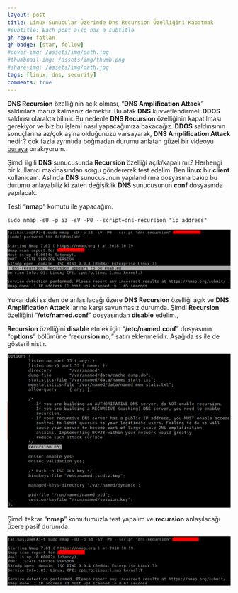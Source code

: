 ```yaml
---
layout: post
title: Linux Sunucular Üzerinde Dns Recursion Özelliğini Kapatmak
#subtitle: Each post also has a subtitle
gh-repo: fatlan
gh-badge: [star, follow]
#cover-img: /assets/img/path.jpg
#thumbnail-img: /assets/img/thumb.png
#share-img: /assets/img/path.jpg
tags: [linux, dns, security]
comments: true
---
```


**DNS Recursion** özelliğinin açık olması, “**DNS Amplification Attack**” saldırılara maruz kalmanız demektir. Bu atak **DNS** kuvvetlendirmeli **DDOS** saldırısı olarakta bilinir. Bu nedenle **DNS Recursion** özelliğinin kapatılması gerekiyor ve biz bu işlemi nasıl yapacağımıza bakacağız. **DDOS** saldırısının sonuçlarına az/çok aşina olduğunuzu varsayarak, **DNS Amplification Attack** nedir.? çok fazla ayrıntıda boğmadan durumu anlatan güzel bir videoyu [buraya](https://www.youtube.com/watch?v=xTKjHWkDwP0 (https://www.youtube.com/watch?
v=xTKjHWkDwP0)) bırakıyorum.

Şimdi ilgili **DNS** sunucusunda **Recursion** özelliği açık/kapalı mı.? Herhengi bir kullanıcı makinasından sorgu göndererek test edelim. Ben **linux** bir **client** kullanıcam. Aslında **DNS** sunucusunun yapılandırma dosyasına bakıp bu durumu anlayabiliz ki zaten değişiklik **DNS** sunucusunun **conf** dosyasında yapılacak.

Testi “**nmap**” komutu ile yapacağım.

~~~
sudo nmap -sU -p 53 -sV -P0 --script=dns-recursion "ip_address"
~~~

![Crepe](assets/img/bind-recursion-of/bind-rec-of01.png)

Yukarıdaki ss den de anlaşılacağı üzere **DNS Recursion** özelliği açık ve **DNS Amplification Attack** larına karşı savunmasız durumda. Şimdi **Recursion** özelliğini “**/etc/named.conf**” dosyasından **disable** edelim.,

**Recursion** özelliğini **disable** etmek için “**/etc/named.conf**” dosyasının “**options**” bölümüne “**recursion no;**” satırı eklenmelidir. Aşağıda ss ile de gösterilmiştir.

![Crepe](assets/img/bind-recursion-of/bind-rec-of02.png)

Şimdi tekrar “**nmap**” komutumuzla test yapalım ve **recursion** anlaşılacağı üzere pasif durumda.

![Crepe](assets/img/bind-recursion-of/bind-rec-of03.png)
